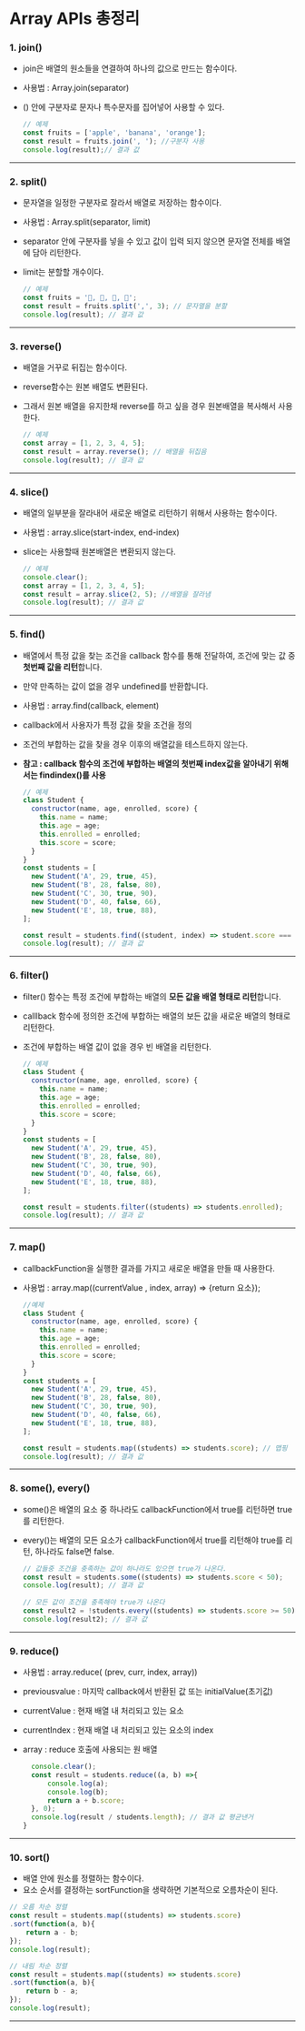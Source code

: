 # Array APIs  총정리

### 1. join()

* join은 배열의 원소들을 연결하여 하나의 값으로 만드는 함수이다.

* 사용법 : Array.join(separator)

* () 안에 구분자로 문자나 특수문자를 집어넣어 사용할 수 있다.

  ```javascript
  // 예제
  const fruits = ['apple', 'banana', 'orange'];
  const result = fruits.join(', '); //구분자 사용
  console.log(result);// 결과 값
  ```

****

### 2. split()

* 문자열을 일정한 구분자로 잘라서 배열로 저장하는 함수이다.

* 사용법 : Array.split(separator, limit)

* separator 안에 구분자를 넣을 수 있고 값이 입력 되지 않으면 문자열 전체를 배열에 담아 리턴한다.

* limit는 분할할 개수이다.

  ```javascript
  // 예제
  const fruits = '🍎, 🥝, 🍌, 🍒';
  const result = fruits.split(',', 3); // 문자열을 분할
  console.log(result); // 결과 값
  ```

****

### 3. reverse()

* 배열을 거꾸로 뒤집는 함수이다.

* reverse함수는 원본 배열도 변환된다.

* 그래서 원본 배열을 유지한채 reverse를 하고 싶을 경우 원본배열을 복사해서 사용한다.

  ```javascript
  // 예제
  const array = [1, 2, 3, 4, 5];
  const result = array.reverse(); // 배열을 뒤집음
  console.log(result); // 결과 값
  ```

****

### 4. slice()

* 배열의 일부분을 잘라내어 새로운 배열로 리턴하기 위해서 사용하는 함수이다.

* 사용법 : array.slice(start-index, end-index)

* slice는 사용할때 원본배열은 변환되지 않는다.

  ```javascript
  // 예제
  console.clear(); 
  const array = [1, 2, 3, 4, 5];
  const result = array.slice(2, 5); //배열을 잘라냄
  console.log(result); // 결과 값
  ```

****

### 5. find()

* 배열에서 특정 값을 찾는 조건을 callback 함수를 통해 전달하여, 조건에 맞는 값 중 **첫번째 값을 리턴**합니다.

* 만약 만족하는 값이 없을 경우 undefined를 반환합니다.

* 사용법 : array.find(callback, element)

* callback에서 사용자가 특정 값을 찾을 조건을 정의

* 조건의 부합하는 값을 찾을 경우 이후의  배열값을 테스트하지 않는다.

* **참고 : callback 함수의 조건에 부합하는 배열의 첫번째 index값을 알아내기 위해서는 findindex()를 사용** 

  ```javascript
  // 예제
  class Student {
    constructor(name, age, enrolled, score) {
      this.name = name;
      this.age = age;
      this.enrolled = enrolled;
      this.score = score;
    }
  }
  const students = [
    new Student('A', 29, true, 45),
    new Student('B', 28, false, 80),
    new Student('C', 30, true, 90),
    new Student('D', 40, false, 66),
    new Student('E', 18, true, 88),
  ];
  
  const result = students.find((student, index) => student.score === 90); // arrow방식
  console.log(result); // 결과 값
  ```

****

### 6. filter()

* filter() 함수는 특정 조건에 부합하는 배열의 **모든 값을 배열 형태로 리턴**합니다.

* calllback 함수에 정의한 조건에 부합하는 배열의 보든 값을 새로운 배열의 형태로 리턴한다.

* 조건에 부합하는 배열 값이 없을 경우 빈 배열을 리턴한다.

  ```javascript
  // 예제
  class Student {
    constructor(name, age, enrolled, score) {
      this.name = name;
      this.age = age;
      this.enrolled = enrolled;
      this.score = score;
    }
  }
  const students = [
    new Student('A', 29, true, 45),
    new Student('B', 28, false, 80),
    new Student('C', 30, true, 90),
    new Student('D', 40, false, 66),
    new Student('E', 18, true, 88),
  ];
  
  const result = students.filter((students) => students.enrolled); 
  console.log(result); // 결과 값
  ```

****

### 7. map()

*  callbackFunction을 실행한 결과를 가지고 새로운 배열을 만들 때 사용한다.

* 사용법 : array.map((currentValue , index, array) => {return 요소});

  ```javascript
  //예제
  class Student {
    constructor(name, age, enrolled, score) {
      this.name = name;
      this.age = age;
      this.enrolled = enrolled;
      this.score = score;
    }
  }
  const students = [
    new Student('A', 29, true, 45),
    new Student('B', 28, false, 80),
    new Student('C', 30, true, 90),
    new Student('D', 40, false, 66),
    new Student('E', 18, true, 88),
  ];
  
  const result = students.map((students) => students.score); // 맵핑
  console.log(result); // 결과 값
  ```

****

### 8. some(), every()

* some()은 배열의 요소 중 하나라도 callbackFunction에서 true를 리턴하면 true를 리턴한다.

* every()는 배열의 모든 요소가 callbackFunction에서 true를 리턴해야 true를 리턴, 하나라도 false면 false.

  ````javascript
  // 값들중 조건을 충족하는 값이 하나라도 있으면 true가 나온다.
  const result = students.some((students) => students.score < 50); 
  console.log(result); // 결과 값
  	
  // 모든 값이 조건을 충족해야 true가 나온다
  const result2 = !students.every((students) => students.score >= 50); 
  console.log(result2); // 결과 값
  ````

****

### 9. reduce()

* 사용법 : array.reduce( (prev, curr, index, array))

* previousvalue : 마지막 callback에서 반환된 값 또는  initialValue(초기값)

* currentValue : 현재 배열 내 처리되고 있는 요소

* currentIndex : 현재 배열 내 처리되고 있는 요소의 index

* array : reduce 호출에 사용되는 원 배열

  ```javascript
  	console.clear();
  	const result = students.reduce((a, b) =>{
  		console.log(a);
  		console.log(b);
  		return a + b.score;
  	}, 0);
  	console.log(result / students.length); // 결과 값 평균낸거
  }
  ```

****

### 10. sort()

* 배열 안에 원소를 정렬하는 함수이다.
* 요소 순서를 결정하는 sortFunction을 생략하면 기본적으로 오름차순이 된다.

```javascript
// 오름 차순 정렬
const result = students.map((students) => students.score)
.sort(function(a, b){
	return a - b;
});
console.log(result);

// 내림 차순 정렬
const result = students.map((students) => students.score)
.sort(function(a, b){
	return b - a;
});
console.log(result);
```

****
